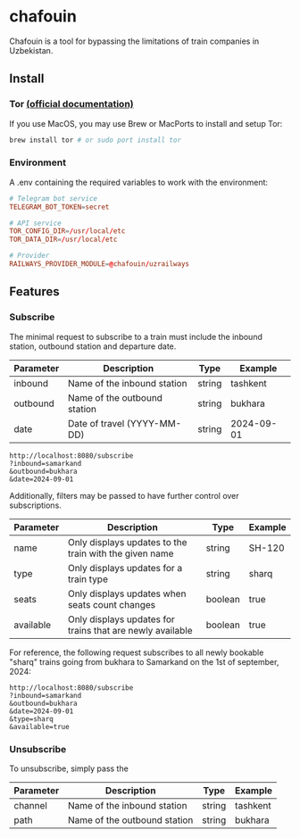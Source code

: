 # chafouin
Chafouin is a tool for bypassing the limitations of train companies in Uzbekistan.

## Install

### Tor [(official documentation)](https://community.torproject.org/onion-services/setup/install/)

If you use MacOS, you may use Brew or MacPorts to install and setup Tor:
```sh
brew install tor # or sudo port install tor
```

### Environment

A .env containing the required variables to work with the environment:

```conf
# Telegram bot service
TELEGRAM_BOT_TOKEN=secret

# API service
TOR_CONFIG_DIR=/usr/local/etc
TOR_DATA_DIR=/usr/local/etc

# Provider
RAILWAYS_PROVIDER_MODULE=@chafouin/uzrailways
```

## Features

### Subscribe
The minimal request to subscribe to a train must include the inbound station, outbound station and departure date.

| Parameter | Description                  | Type    |Example     |
| --------- |----------------------------- | ------- | ---------- |
| inbound   | Name of the inbound station  | string  | tashkent   |
| outbound  | Name of the outbound station | string  | bukhara    |
| date      | Date of travel (YYYY-MM-DD)  | string  | 2024-09-01 |

```http
http://localhost:8080/subscribe
?inbound=samarkand
&outbound=bukhara
&date=2024-09-01
```

Additionally, filters may be passed to have further control over subscriptions.

| Parameter | Description                                               | Type    |Example |
| --------- |---------------------------------------------------------- | ------- | ------ |
| name      | Only displays updates to the train with the given name    | string  | SH-120 |
| type      | Only displays updates for a train type                    | string  | sharq  |
| seats     | Only displays updates when seats count changes            | boolean | true   |
| available | Only displays updates for trains that are newly available | boolean | true   |

For reference, the following request subscribes to all newly bookable "sharq" trains going from bukhara to Samarkand on the 1st of september, 2024:

```http
http://localhost:8080/subscribe
?inbound=samarkand
&outbound=bukhara
&date=2024-09-01
&type=sharq
&available=true
```

### Unsubscribe

To unsubscribe, simply pass the 

| Parameter | Description                  | Type    |Example     |
| --------- |----------------------------- | ------- | ---------- |
| channel   | Name of the inbound station  | string  | tashkent   |
| path      | Name of the outbound station | string  | bukhara    |